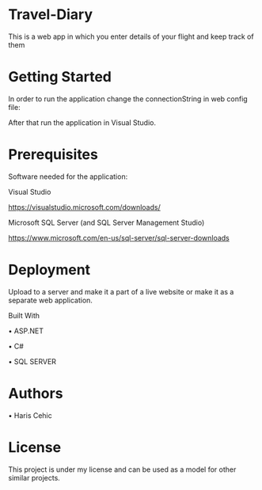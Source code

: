 # Travel-Diary
This is a web app in which you enter details of your flight and keep track of them
# Getting Started
In order to run the application change the connectionString in web config file:

After that run the application in Visual Studio.

# Prerequisites
Software needed for the application:

Visual Studio

https://visualstudio.microsoft.com/downloads/

Microsoft SQL Server (and SQL Server Management Studio)

https://www.microsoft.com/en-us/sql-server/sql-server-downloads

# Deployment
Upload to a server and make it a part of a live website or make it as a separate web application.

Built With

•	ASP.NET

•	C#

•	SQL SERVER



# Authors

•	Haris Cehic

# License
This project is under my license and can be used as a model for other similar projects.
